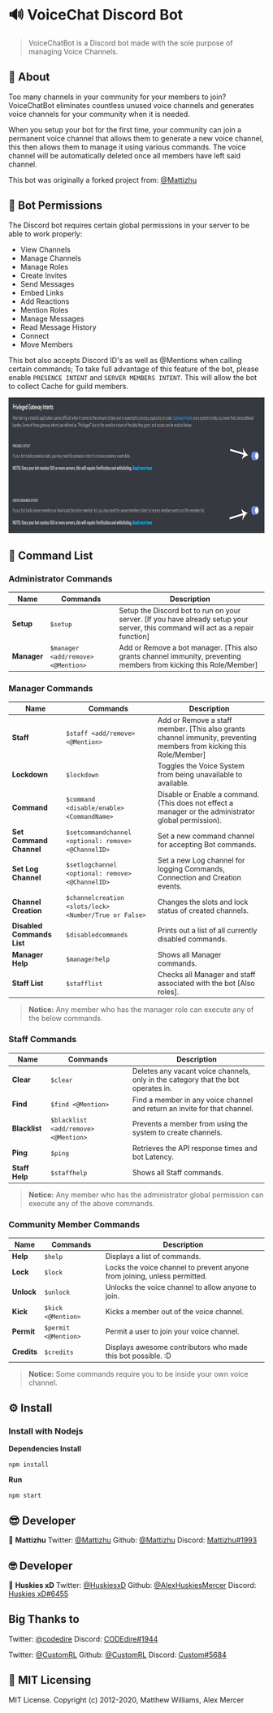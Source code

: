 # 🔊 VoiceChat Discord Bot

> VoiceChatBot is a Discord bot made with the sole purpose of managing Voice Channels.

## 📃 About
Too many channels in your community for your members to join? VoiceChatBot eliminates countless unused voice channels and generates voice channels for your community when it is needed.

When you setup your bot for the first time, your community can join a permanent voice channel that allows them to generate a new voice channel, this then allows them to manage it using various commands. The voice channel will be automatically deleted once all members have left said channel.

This bot was originally a forked project from: [@Mattizhu](https://github.com/mattizhu/voicechatbot)

## 🔐 Bot Permissions
The Discord bot requires certain global permissions in your server to be able to work properly:

- View Channels
- Manage Channels
- Manage Roles
- Create Invites
- Send Messages
- Embed Links
- Add Reactions
- Mention Roles
- Manage Messages
- Read Message History
- Connect
- Move Members

This bot also accepts Discord ID's as well as @Mentions when calling certain commands; To take full advantage of this feature of the bot, please enable `PRESENCE INTENT` and `SERVER MEMBERS INTENT`. This will allow the bot to collect Cache for guild members.

<img src="image.png" alt="DiscordImage" width="1000" height="267">

## 📡 Command List

### Administrator Commands
| Name | Commands | Description |
| ---- | -------- | ----------- |
| **Setup** | `$setup` | Setup the Discord bot to run on your server. [If you have already setup your server, this command will act as a repair function] |
| **Manager** | `$manager <add/remove> <@Mention>` | Add or Remove a bot manager. [This also grants channel immunity, preventing members from kicking this Role/Member] |

### Manager Commands
| Name | Commands | Description |
| ---- | -------- | ----------- |
| **Staff** | `$staff <add/remove> <@Mention>` | Add or Remove a staff member. [This also grants channel immunity, preventing members from kicking this Role/Member] |
| **Lockdown** | `$lockdown` | Toggles the Voice System from being unavailable to available. |
| **Command** | `$command <disable/enable> <CommandName>` | Disable or Enable a command. (This does not effect a manager or the administrator global permission). |
| **Set Command Channel** | `$setcommandchannel <optional: remove> <@ChannelID>` | Set a new command channel for accepting Bot commands. |
| **Set Log Channel** | `$setlogchannel <optional: remove> <@ChannelID>` | Set a new Log channel for logging Commands, Connection and Creation events. |
| **Channel Creation** | `$channelcreation <slots/lock> <Number/True or False>` | Changes the slots and lock status of created channels. |
| **Disabled Commands List** | `$disabledcommands` | Prints out a list of all currently disabled commands. |
| **Manager Help** | `$managerhelp` | Shows all Manager commands. |
| **Staff List** | `$stafflist` | Checks all Manager and staff associated with the bot \[Also roles\]. |

> **Notice:** Any member who has the manager role can execute any of the below commands.

### Staff Commands
| Name | Commands | Description |
| ---- | -------- | ----------- |
| **Clear** | `$clear` | Deletes any vacant voice channels, only in the category that the bot operates in. |
| **Find** | `$find <@Mention>` | Find a member in any voice channel and return an invite for that channel. |
| **Blacklist** | `$blacklist <add/remove> <@Mention>` | Prevents a member from using the system to create channels. |
| **Ping** | `$ping` | Retrieves the API response times and bot Latency. |
| **Staff Help** | `$staffhelp` | Shows all Staff commands. |

> **Notice:** Any member who has the administrator global permission can execute any of the above commands.

### Community Member Commands
| Name | Commands  | Description |
| ---- | --------- | ----------- |
| **Help** | `$help`   | Displays a list of commands. |
| **Lock** | `$lock`   | Locks the voice channel to prevent anyone from joining, unless permitted. |
| **Unlock** | `$unlock` | Unlocks the voice channel to allow anyone to join. |
| **Kick** | `$kick <@Mention>` | Kicks a member out of the voice channel. |
| **Permit** | `$permit <@Mention>` | Permit a user to join your voice channel. |
| **Credits** | `$credits` | Displays awesome contributors who made this bot possible. :D |

> **Notice:** Some commands require you to be inside your own voice channel.

## ⚙️ Install
### Install with Nodejs

**Dependencies Install**

	npm install

**Run**

	npm start

## 😎 Developer
👤 **Mattizhu**
Twitter: [@Mattizhu](https://twitter.com/Mattizhu)
Github: [@Mattizhu](https://github.com/Mattizhu)
Discord: [Mattizhu#1993](https://discord.com/users/209966957385089024)

## 🤓 Developer
👤 **Huskies xD**
Twitter: [@HuskiesxD](https://twitter.com/HuskiesxD)
Github: [@AlexHuskiesMercer](https://github.com/AlexHuskiesMercer)
Discord: [Huskies xD#6455](https://discord.com/users/213310816231882752)

## **Big Thanks to**
Twitter: [@codedire](https://twitter.com/codedire)
Discord: [CODEdire#1944](https://discord.com/users/260539589523931138)

Twitter: [@CustomRL](https://twitter.com/CustomRL)
Github: [@CustomRL](https://github.com/CustomRL)
Discord: [Custom#5684](https://discord.com/users/282560443262959617)

## 📑 MIT Licensing
MIT License. Copyright (c) 2012-2020, Matthew Williams, Alex Mercer
